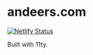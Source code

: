 # andeers.com
[![Netlify Status](https://api.netlify.com/api/v1/badges/325f8bae-39e1-4133-812f-4e8a243cddf6/deploy-status)](https://app.netlify.com/sites/pest-exterminator-pearl-58853/deploys)

Built with 11ty.